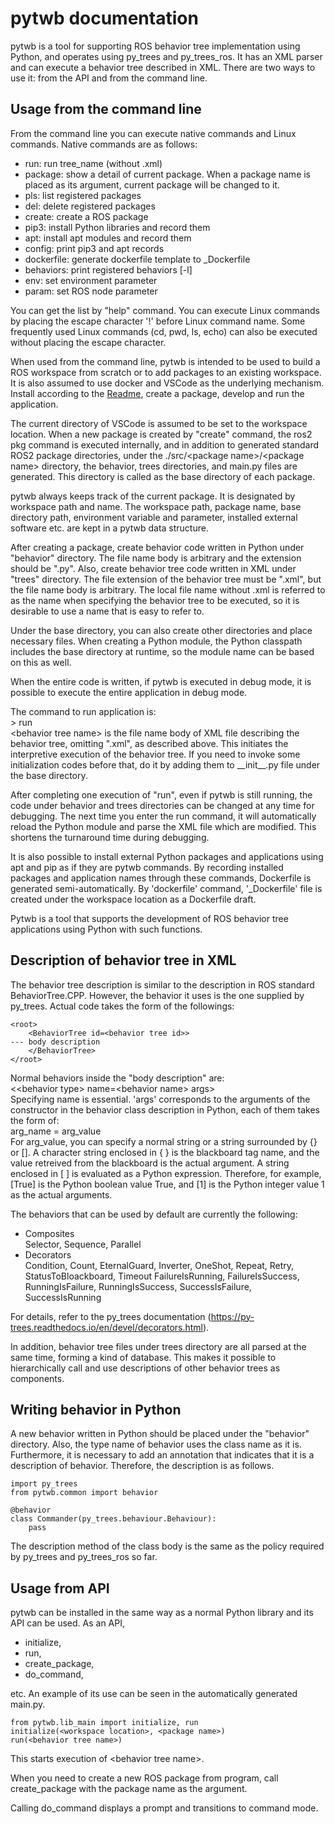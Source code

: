 # pytwb documentation

pytwb is a tool for supporting ROS behavior tree implementation using Python, and operates using py_trees and py_trees_ros. It has an XML parser and can execute a behavior tree described in XML. There are two ways to use it: from the API and from the command line.

## Usage from the command line
From the command line you can execute native commands and Linux commands.  Native commands are as follows:

- run: run tree_name (without .xml)
- package: show a detail of current package. When a package name is placed as its argument, current package will be changed to it.
- pls: list registered packages
- del: delete registered packages
- create: create a ROS package
- pip3: install Python libraries and record them
- apt: install apt modules and record them
- config: print pip3 and apt records
- dockerfile: generate dockerfile template to _Dockerfile
- behaviors: print registered behaviors [-l]
- env: set environment parameter
- param: set ROS node parameter

You can get the list by "help" command.
You can execute Linux commands by placing the escape character '!' before Linux command name.  Some frequently used Linux commands (cd, pwd, ls, echo) can also be executed without placing the escape character.

When used from the command line, pytwb is intended to be used to build a ROS workspace from scratch or to add packages to an existing workspace. It is also assumed to use docker and VSCode as the underlying mechanism. Install according to the [Readme](../README.md), create a package, develop and run the application.

The current directory of VSCode is assumed to be set to the workspace location.
When a new package is created by "create" command, the ros2 pkg command is executed internally, and in addition to generated standard ROS2 package directories, under the ./src/\<package name\>/\<package name\> directory, the behavior, trees directories, and main.py files are generated.  This directory is called as the base directory of each package.

pytwb always keeps track of the current package.  It is designated by workspace path and name.  The workspace path, package name, base directory path, environment variable and parameter, installed external software etc. are kept in a pytwb data structure.

After creating a package, create behavior code written in Python under "behavior" directory. The file name body is arbitrary and the extension should be ".py". Also, create behavior tree code written in XML under "trees" directory. The file extension of the behavior tree must be ".xml", but the file name body is arbitrary. The local file name without .xml is referred to as the name when specifying the behavior tree to be executed, so it is desirable to use a name that is easy to refer to.

Under the base directory, you can also create other directories and place necessary files. When creating a Python module, the Python classpath includes the base directory at runtime, so the module name can be based on this as well.

When the entire code is written, if pytwb is executed in debug mode, it is possible to execute the entire application in debug mode.

The command to run application is:  
\> run <behavior tree name>  
\<behavior tree name\> is the file name body of XML file describing the behavior tree, omitting ".xml", as described above. This initiates the interpretive execution of the behavior tree. If you need to invoke some initialization codes before that, do it by adding them to \_\_init\_\_.py file under the base directory.

After completing one execution of "run", even if pytwb is still running, the code under behavior and trees directories can be changed at any time for debugging. The next time you enter the run command, it will automatically reload the Python module and parse the XML file which are modified. This shortens the turnaround time during debugging.

It is also possible to install external Python packages and applications using apt and pip as if they are pytwb commands. By recording installed packages and application names through these commands,  Dockerfile is generated semi-automatically.  By 'dockerfile' command, '_Dockerfile' file is created under the workspace location as a Dockerfile draft.

Pytwb is a tool that supports the development of ROS behavior tree applications using Python with such functions.

## Description of behavior tree in XML
The behavior tree description is similar to the description in ROS standard BehaviorTree.CPP. However, the behavior it uses is the one supplied by py_trees. Actual code takes the form of the followings:

```
<root>
    <BehaviorTree id=<behavior tree id>>
--- body description
    </BehaviorTree>
</root>
```

Normal behaviors inside the "body description" are:  
\<\<behavior type\> name=\<behavior name\> args>  
Specifying name is essential. 'args' corresponds to the arguments of the constructor in the behavior class description in Python, each of them takes the form of:  
arg_name = arg_value  
For arg_value, you can specify a normal string or a string surrounded by {} or []. A character string enclosed in { } is the blackboard tag name, and the value retreived from the blackboard is the actual argument. A string enclosed in [ ] is evaluated as a Python expression. Therefore, for example, [True] is the Python boolean value True, and [1] is the Python integer value 1 as the actual arguments.

The behaviors that can be used by default are currently the following: 
- Composites  
     Selector, Sequence, Parallel
- Decorators  
     Condition, Count, EternalGuard, Inverter, OneShot, Repeat, Retry, StatusToBloackboard, Timeout
     FailureIsRunning, FailureIsSuccess, RunningIsFailure, RunningIsSuccess, SuccessIsFailure, SuccessIsRunning

For details, refer to the py_trees documentation (https://py-trees.readthedocs.io/en/devel/decorators.html).

In addition, behavior tree files under trees directory are all parsed at the same time, forming a kind of database. This makes it possible to hierarchically call and use descriptions of other behavior trees as components.

## Writing behavior in Python
A new behavior written in Python should be placed under the "behavior" directory. Also, the type name of behavior uses the class name as it is. Furthermore, it is necessary to add an annotation that indicates that it is a description of behavior. Therefore, the description is as follows.

```
import py_trees
from pytwb.common import behavior

@behavior
class Commander(py_trees.behaviour.Behaviour):
    pass
```

The description method of the class body is the same as the policy required by py_trees and py_trees_ros so far.

## Usage from API
pytwb can be installed in the same way as a normal Python library and its API can be used. As an API,
- initialize,
- run,
- create_package,
- do_command,

etc. An example of its use can be seen in the automatically generated main.py.

```
from pytwb.lib_main import initialize, run
initialize(<workspace location>, <package name>)
run(<behavior tree name>)
```

This starts execution of \<behavior tree name\>. 

When you need to create a new ROS package from program, call create_package with the package name as the argument.

Calling do_command displays a prompt and transitions to command mode.
